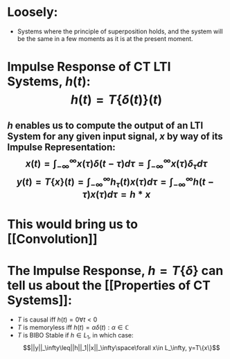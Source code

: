 # Loosely:
- Systems where the principle of superposition holds, and the system will be the same in a few moments as it is at the present moment.
# Impulse Response of CT LTI Systems, $h(t)$:$$h(t)=T\{\delta(t)\}(t)$$
## $h$ enables us to compute the output of an LTI System for any given input signal, $x$ by way of its Impulse Representation:$$x(t)=\int_{-\infty}^\infty x(\tau)\delta(t-\tau)d\tau=\int_{-\infty}^\infty x(\tau)\delta_\tau d\tau$$$$y(t)=T\{x\}(t)=\int_{-\infty}^\infty h_\tau(t)x(\tau)d\tau=\int_{-\infty}^\infty h(t-\tau)x(\tau)d\tau=h*x$$
# This would bring us to [[Convolution]]

# The Impulse Response, $h=T\{\delta\}$ can tell us about the [[Properties of CT Systems]]:
- $T$ is causal iff $h(t)=0\forall t<0$
- $T$ is memoryless iff $h(t)=\alpha\delta(t):\alpha\in\mathbb{C}$
- $T$ is BIBO Stable if $h\in L_1$, in which case:$$||y||_\infty\leq||h||_1||x||_\infty\space\forall x\in L_\infty, y=T\{x\}$$
